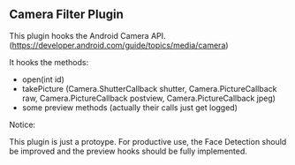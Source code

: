 Camera Filter Plugin
--------------------------

This plugin hooks the Android Camera API. (https://developer.android.com/guide/topics/media/camera)

It hooks the methods:

- open(int id) 
- takePicture (Camera.ShutterCallback shutter, Camera.PictureCallback raw, 
    Camera.PictureCallback postview, Camera.PictureCallback jpeg)
- some preview methods (actually their calls just get logged)


Notice:

This plugin is just a protoype. For productive use, the Face Detection should be improved and the preview hooks should be fully implemented.

